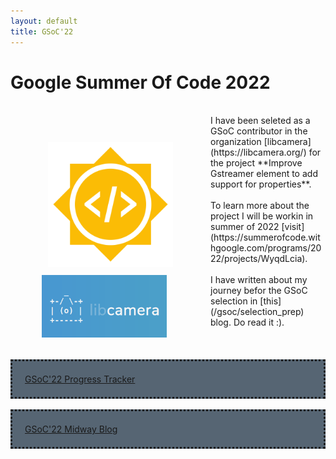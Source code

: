 ```yaml
---
layout: default
title: GSoC'22
---
```


# Google Summer Of Code 2022
<!-- <img src="/assets/Gsoc_icon.png" alt="gsoc_icon" width="200"/> -->

<div class="row" style="float: left; padding: 50px">
  <div >
    <img src="/assets/Gsoc_icon.png" alt="gsoc_icon" width="200" style="padding: 10px"/>
  </div>
  <div>
    <img src="/assets/libcamera.png" alt="libcamera" width="200"/>
  </div>
</div>
<br>
I have been seleted as a GSoC contributor in the organization [libcamera](https://libcamera.org/) for the project **Improve Gstreamer element to add support for properties**.
<br>
<br>
To learn more about the project I will be workin in summer of 2022 [visit](https://summerofcode.withgoogle.com/programs/2022/projects/WyqdLcia).
<br>
<br>
I have written about my journey befor the GSoC selection in [this](/gsoc/selection_prep) blog. Do read it :).
<br>
<br>
<br>
<br>
<div style="background-color:#566573;padding:20px;border-style: dotted">
	<a href="/gsoc/home"> GSoC'22 Progress Tracker </a>
</div>
<br>
<div style="background-color:#566573;padding:20px;border-style: dotted">
	<a href="/midway_blog/home">GSoC'22 Midway Blog</a>
</div>

